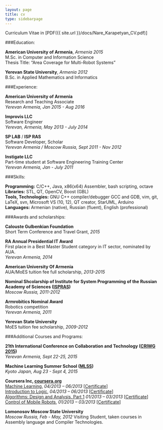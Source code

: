 ```yaml
---
layout: page
title: cv
type: sidebarpage
---
```


Curriculum Vitae in [PDF({{ site.url }}/docs/Nare_Karapetyan_CV.pdf)]


###Education:

**American University of Armenia**, *Armenia 2015* <br/> 
M.Sc. in Computer and Information Science <br/>
Thesis Title: “Area Coverage for Multi-Robot Systems”

**Yerevan State University**, *Armenia 2012* <br/>
B.Sc. in Applied Mathematics and Informatics

###Experience:

**American University of Armenia** <br />
Research and Teaching Associate <br />
*Yerevan Armenia, Jan 2015 - Aug 2016*

**Improvis LLC** <br /> 
Software Engineer <br />
*Yerevan, Armenia, May 2013 - July 2014*

**SP LAB** / **ISP RAS** <br />
Software Developer, Scholar<br />
*Yerevan Armenia / Moscow Russia, Sept 2011 - Nov 2012*

**Instigate LLC** <br />
Part-time student at Software Engineering Training Center <br />
*Yerevan Armenia, Jan - July 2011*

###Skills:

**Programming:** 	 C/C++, Java, x86(x64) Assembler, bash scripting, octave <br/>
**Libraries:**		 STL, QT, OpenCV, Boost (GBL) <br />
**Tools, Technologies:** GNU C++ compiler/debugger GCC and GDB, vim, git, LaTeX, svn, Microsoft VS (10, 12), QT creator, StarUML, Arduino <br />
**Languages:**		 Armenian (native), Russian (fluent), English (professional)


###Awards and scholarships:

**Calouste Gulbenkian Foundation** <br />
Short Term Conference and Travel Grant, *2015* <br />

**RA Annual Presidential IT Award** <br />
First place in a Best Master Student category in IT sector, nominated by AUA. <br />
*Yerevan Armenia, 2014*

**American University Of Armenia** <br />
AUA/MoES tuition fee full scholarship, *2013-2015* <br />

**Nominal Shcolarship of Institute for System Programming of the Russian Academy of Sciences ([ISPRAS](http://www.ispras.ru/en/))** <br />
*Moscow Russia, 2011-2012*

**Armrobitics Nominal Award** <br />
Robotics competition <br />
*Yerevan Armenia, 2011*

**Yerevan State University** <br />
MoES tuition fee scholarship, *2009-2012*

###Additional Courses and Programs:

**21th International Conference on Collaboration and Technology ([CRIWG 2015](https://criwg2015.aua.am/))** <br />
*Yerevan Armenia, Sept 22-25, 2015*

**Machine Learning Summer School ([MLSS](http://www.i.kyoto-u.ac.jp/mlss15/))** <br />
*Kyoto Japan, Aug 23 - Sept 4, 2015*

**Coursera Inc, [coursera.org](https://www.coursera.org/)** <br />
[Machine Learning](https://www.coursera.org/learn/machine-learning), *04/2013 – 06/2013* [[Certificate](https://www.coursera.org/maestro/api/certificate/get_certificate?course_id=973756)]<br />
[Introduction to Logic](https://www.coursera.org/course/intrologic), *04/2013 – 06/2013* [[Certificate](https://www.coursera.org/maestro/api/certificate/get_certificate?course_id=970382)] <br />
[Algorithms: Design and Analysis, Part 1](https://www.coursera.org/course/algo) *01/2013 – 03/2013* [[Certificate](https://www.coursera.org/maestro/api/certificate/get_certificate?course_id=172)] <br />
[Control of Mobile Robots](),  *01/2013 – 03/2013* [[Certificate](https://www.coursera.org/maestro/api/certificate/get_certificate?course_id=266)] <br />

**Lomonosov Moscow State University** <br> 
*Moscow Russia, Feb - May, 2012*
Visiting Student, taken courses in Assembly language and Compiler Technologies. <br />

